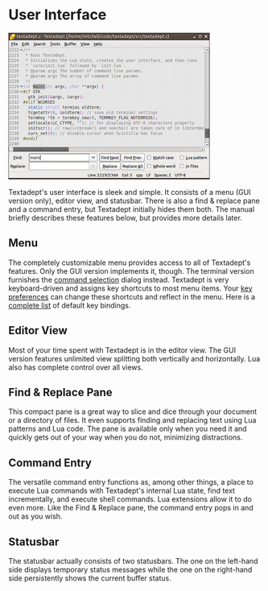 # User Interface

![UI](images/ui.png)

Textadept's user interface is sleek and simple. It consists of a menu (GUI
version only), editor view, and statusbar. There is also a find & replace pane
and a command entry, but Textadept initially hides them both. The manual briefly
describes these features below, but provides more details later.

## Menu

The completely customizable menu provides access to all of Textadept's features.
Only the GUI version implements it, though. The terminal version furnishes the
[command selection][] dialog instead. Textadept is very keyboard-driven and
assigns key shortcuts to most menu items. Your [key preferences][] can change
these shortcuts and reflect in the menu. Here is a [complete list][] of default
key bindings.

[command selection]: 10_Advanced.html#Command.Selection
[key preferences]: 08_Preferences.html#Key.Bindings
[complete list]: api/_M.textadept.keys.html#Key.Bindings

## Editor View

Most of your time spent with Textadept is in the editor view. The GUI version
features unlimited view splitting both vertically and horizontally. Lua also has
complete control over all views.

## Find & Replace Pane

This compact pane is a great way to slice and dice through your document or a
directory of files. It even supports finding and replacing text using Lua
patterns and Lua code. The pane is available only when you need it and quickly
gets out of your way when you do not, minimizing distractions.

## Command Entry

The versatile command entry functions as, among other things, a place to execute
Lua commands with Textadept's internal Lua state, find text incrementally, and
execute shell commands. Lua extensions allow it to do even more. Like the Find &
Replace pane, the command entry pops in and out as you wish.

## Statusbar

The statusbar actually consists of two statusbars. The one on the left-hand
side displays temporary status messages while the one on the right-hand side
persistently shows the current buffer status.
